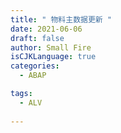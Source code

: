 ```yaml
---
title: " 物料主数据更新 "
date: 2021-06-06
draft: false
author: Small Fire
isCJKLanguage: true
categories: 
  - ABAP

tags: 
  - ALV
 
---
```




